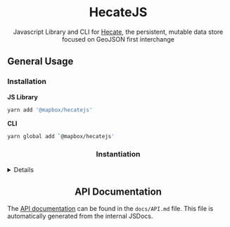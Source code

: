 <h1 align='center'>HecateJS</h1>

<p align='center'>Javascript Library and CLI for <a href='https://github.com/mapbox/Hecate'>Hecate</a>, the persistent, mutable data store focused on GeoJSON first interchange</p>

## General Usage

### Installation

**JS Library**

```sh
yarn add '@mapbox/hecatejs'
```

**CLI**

```sh
yarn global add `@mapbox/hecatejs'
```

<h3 align=center>Instantiation</h3>

<details>

Note: if the username & password is not explicitly set, Hecate will fallback to checking for
a `HECATE_USERNAME` & `HECATE_PASSWORD` environment variable.

**JS Library**

```js
const Hecate = require('@mapbox/hecatejs');

const hecate = new Hecate({
    username: 'ingalls',
    password: 'yeaheh',
    url: 'example.com/hecate',
    port: 8000
});
```

**CLI**

The CLI tool must be provided the URL to connect to for each subcommand.
This can be accomplished by manually setting the URL/Port or by letting it
query for Hecate resources on a signed in AWS account.


The --url/port or --stack options must be provided for every subcommand
but are omitted in this guide for clarity.

```sh
./cli.js --url 'example.com' --port 8000
```

```sh
./cli.js --stack buildings
```
_Would find the AWS ELB for a CloudFormation stack called `hecate-internal-buildings`_

</details>

<h2 align=center>API Documentation</h2>

The [API documentation](/docs/API.md) can be found in the `docs/API.md` file. This file is automatically
generated from the internal JSDocs.
